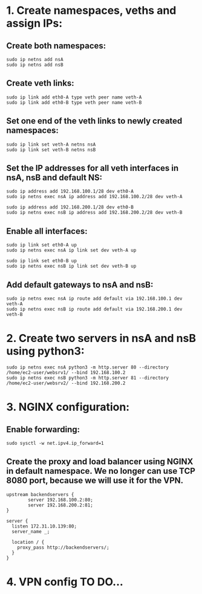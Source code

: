 # 1. Create namespaces, veths and assign IPs:

## Create both namespaces:
```
sudo ip netns add nsA
sudo ip netns add nsB
```


## Create veth links:
```
sudo ip link add eth0-A type veth peer name veth-A
sudo ip link add eth0-B type veth peer name veth-B
```


## Set one end of the veth links to newly created namespaces:
```
sudo ip link set veth-A netns nsA
sudo ip link set veth-B netns nsB
```


## Set the IP addresses for all veth interfaces in nsA, nsB and default NS:
```
sudo ip address add 192.168.100.1/28 dev eth0-A
sudo ip netns exec nsA ip address add 192.168.100.2/28 dev veth-A

sudo ip address add 192.168.200.1/28 dev eth0-B
sudo ip netns exec nsB ip address add 192.168.200.2/28 dev veth-B
```


## Enable all interfaces:
```
sudo ip link set eth0-A up
sudo ip netns exec nsA ip link set dev veth-A up

sudo ip link set eth0-B up
sudo ip netns exec nsB ip link set dev veth-B up
```


## Add default gateways to nsA and nsB:
```
sudo ip netns exec nsA ip route add default via 192.168.100.1 dev veth-A
sudo ip netns exec nsB ip route add default via 192.168.200.1 dev veth-B
```

# 2. Create two servers in nsA and nsB using python3:

```
sudo ip netns exec nsA python3 -m http.server 80 --directory /home/ec2-user/websrv1/ --bind 192.168.100.2
sudo ip netns exec nsB python3 -m http.server 81 --directory /home/ec2-user/websrv2/ --bind 192.168.200.2
```

# 3. NGINX configuration:

## Enable forwarding:
```
sudo sysctl -w net.ipv4.ip_forward=1
```

## Create the proxy and load balancer using NGINX in default namespace. We no longer can use TCP 8080 port, because we will use it for the VPN.
```
upstream backendservers {
        server 192.168.100.2:80;
        server 192.168.200.2:81;
}

server {
  listen 172.31.10.139:80;
  server_name _;
  
  location / {
    proxy_pass http://backendservers/;
  }
}
```

# 4. VPN config TO DO...
